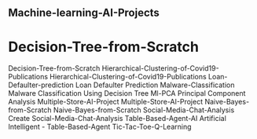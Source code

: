 ## Machine-learning-AI-Projects
# Decision-Tree-from-Scratch
Decision-Tree-from-Scratch
Hierarchical-Clustering-of-Covid19-Publications
Hierarchical-Clustering-of-Covid19-Publications
Loan-Defaulter-prediction
Loan Defaulter Prediction
Malware-Classification
Malware Classification Using Decision Tree
Ml-PCA
Principal Component Analysis
Multiple-Store-AI-Project
Multiple-Store-AI-Project
Naive-Bayes-from-Scratch
Naive-Bayes-from-Scratch
Social-Media-Chat-Analysis
Create Social-Media-Chat-Analysis
Table-Based-Agent-AI
Artificial Intelligent - Table-Based-Agent
Tic-Tac-Toe-Q-Learning
